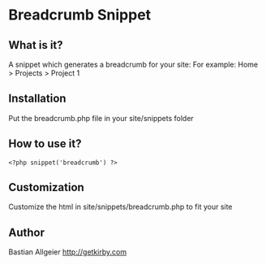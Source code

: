# Breadcrumb Snippet

## What is it?

A snippet which generates a breadcrumb for your site: 
For example: Home > Projects > Project 1

## Installation 

Put the breadcrumb.php file in your site/snippets folder

## How to use it?

    <?php snippet('breadcrumb') ?>
	    
## Customization

Customize the html in site/snippets/breadcrumb.php to fit your site

## Author
Bastian Allgeier
<http://getkirby.com>